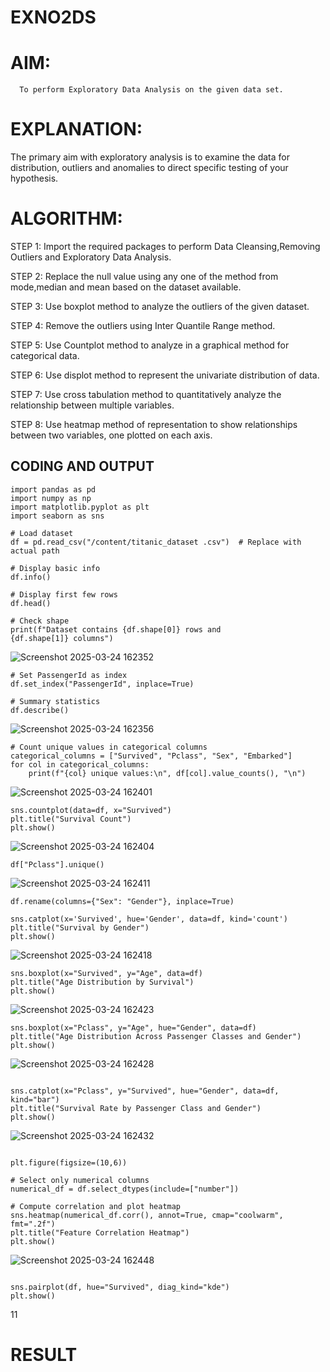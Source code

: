 # EXNO2DS
# AIM:
      To perform Exploratory Data Analysis on the given data set.
      
# EXPLANATION:
  The primary aim with exploratory analysis is to examine the data for distribution, outliers and anomalies to direct specific testing of your hypothesis.
  
# ALGORITHM:
STEP 1: Import the required packages to perform Data Cleansing,Removing Outliers and Exploratory Data Analysis.

STEP 2: Replace the null value using any one of the method from mode,median and mean based on the dataset available.

STEP 3: Use boxplot method to analyze the outliers of the given dataset.

STEP 4: Remove the outliers using Inter Quantile Range method.

STEP 5: Use Countplot method to analyze in a graphical method for categorical data.

STEP 6: Use displot method to represent the univariate distribution of data.

STEP 7: Use cross tabulation method to quantitatively analyze the relationship between multiple variables.

STEP 8: Use heatmap method of representation to show relationships between two variables, one plotted on each axis.

## CODING AND OUTPUT
```
import pandas as pd
import numpy as np
import matplotlib.pyplot as plt
import seaborn as sns

# Load dataset
df = pd.read_csv("/content/titanic_dataset .csv")  # Replace with actual path

# Display basic info
df.info()

# Display first few rows
df.head()

# Check shape
print(f"Dataset contains {df.shape[0]} rows and {df.shape[1]} columns")
```
![Screenshot 2025-03-24 162352](https://github.com/user-attachments/assets/abb9bdbf-7e6d-4d6e-8f50-94041b537896)

```
# Set PassengerId as index
df.set_index("PassengerId", inplace=True)

# Summary statistics
df.describe()
```
![Screenshot 2025-03-24 162356](https://github.com/user-attachments/assets/c46f9118-92b9-4369-9c9e-29b2ed2bc028)


```
# Count unique values in categorical columns
categorical_columns = ["Survived", "Pclass", "Sex", "Embarked"]
for col in categorical_columns:
    print(f"{col} unique values:\n", df[col].value_counts(), "\n")
```
![Screenshot 2025-03-24 162401](https://github.com/user-attachments/assets/e655fb42-f7d4-4694-b78d-4d0b8c5074de)


```
sns.countplot(data=df, x="Survived")
plt.title("Survival Count")
plt.show()
```
![Screenshot 2025-03-24 162404](https://github.com/user-attachments/assets/d4351711-9356-4077-94cd-0e566293b1da)


```
df["Pclass"].unique()
```
![Screenshot 2025-03-24 162411](https://github.com/user-attachments/assets/2fde3a32-da69-4579-9cfa-56e2e858033d)


```
df.rename(columns={"Sex": "Gender"}, inplace=True)
```
```
sns.catplot(x='Survived', hue='Gender', data=df, kind='count')
plt.title("Survival by Gender")
plt.show()
```
![Screenshot 2025-03-24 162418](https://github.com/user-attachments/assets/bb38b658-b9ef-456b-92db-107f6831a420)


```
sns.boxplot(x="Survived", y="Age", data=df)
plt.title("Age Distribution by Survival")
plt.show()
```
![Screenshot 2025-03-24 162423](https://github.com/user-attachments/assets/b8cbf635-3113-408a-a7a1-c8c7084bc9d0)

```
sns.boxplot(x="Pclass", y="Age", hue="Gender", data=df)
plt.title("Age Distribution Across Passenger Classes and Gender")
plt.show()
```
![Screenshot 2025-03-24 162428](https://github.com/user-attachments/assets/0288b04a-b650-48cf-84eb-c6d826b7e987)


```

sns.catplot(x="Pclass", y="Survived", hue="Gender", data=df, kind="bar")
plt.title("Survival Rate by Passenger Class and Gender")
plt.show()
```
![Screenshot 2025-03-24 162432](https://github.com/user-attachments/assets/b7a55d48-333d-48bb-9a2d-227401886569)


```

plt.figure(figsize=(10,6))

# Select only numerical columns
numerical_df = df.select_dtypes(include=["number"])

# Compute correlation and plot heatmap
sns.heatmap(numerical_df.corr(), annot=True, cmap="coolwarm", fmt=".2f")
plt.title("Feature Correlation Heatmap")
plt.show()

```
![Screenshot 2025-03-24 162448](https://github.com/user-attachments/assets/3b55d0b6-2125-4da4-8f49-ac1901c94c2d)


```

sns.pairplot(df, hue="Survived", diag_kind="kde")
plt.show()

```
11


# RESULT
       
